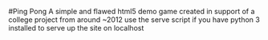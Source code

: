 #Ping Pong
A simple and flawed html5 demo game created in support of a college project from around ~2012
use the serve script if you have python 3 installed to serve up the site on localhost
